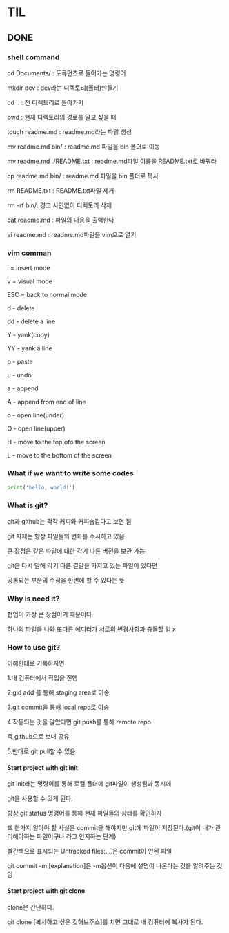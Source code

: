 # TIL
## DONE


### shell command
cd Documents/ : 도큐먼츠로 들어가는 명령어

mkdir dev : dev라는 디렉토리(폴터)만들기

cd .. : 전 디렉토리로 돌아가기

pwd : 현재 디렉토리의 경로를 알고 싶을 때


touch readme.md : readme.md라는 파일 생성

mv readme.md bin/ : readme.md 파일을 bin 폴더로 이동

mv readme.md ./README.txt : readme.md파일 이름을 README.txt로 바꿔라

cp readme.md bin/ : readme.md 파일을 bin 폴더로 복사

rm README.txt : README.txt파일 제거

rm -rf bin/: 경고 사인없이 디렉토리 삭제

cat readme.md : 파일의 내용을 출력한다

vi readme.md : readme.md파일을 vim으로 열기

### vim comman

i = insert mode

v = visual mode

ESC = back to normal mode

d - delete

dd - delete a line

Y - yank(copy)

YY - yank a line

p - paste

u - undo

a - append

A - append from end of line

o - open line(under)

O - open line(upper)

H - move to the top ofo the screen

L - move to the bottom of the screen

### What if we want to write some codes

```python
print('hello, world!')
```

### What is git?

git과 github는 각각 커피와 커피숍같다고 보면 됨

git 자체는 항상 파일들의 변화를 주시하고 있음

큰 장점은 같은 파일에 대한 각기 다른 버전을 보관 가능

git은 다시 말해 각기 다른 결말을 가지고 있는 파일이 있다면

공통되는 부분의 수정을 한번에 할 수 있다는 뜻

### Why is need it?

협업이 가장 큰 장점이기 때문이다.

하나의 파일을 나와 또다른 에디터가 서로의 변경사항과 충돌할 일 x


### How to use git?

이해한대로 기록하자면

1.내 컴퓨터에서 작업을 진행

2.gid add 를 통해 staging area로 이송

3.git commit을 통해 local repo로 이송

4.작동되는 것을 알았다면 git push를 통해 remote repo
  
  즉 github으로 보내 공유

5.반대로  git pull할 수 있음

#### Start project with git init

git init라는 명령어를 통해 로컬 폴더에 git파일이 생성됨과 동시에

git을 사용할 수 있게 된다.

항상 git status 명령어를 통해 현재 파일들의 상태를 확인하자

또 한가지 알아야 할 사실은 commit을 해야지만 git에 파일이 저장된다.(git이 내가 관리해야하는 파일이구나 라고 인지하는 단계)

빨간색으로 표시되는 Untracked files:....은 commit이 안된 파일

git commit -m [explanation]은 -m옵션이 다음에 설명이 나온다는 것을 알려주는 것임


#### Start project with git clone

clone은 간단하다.

git clone [복사하고 싶은 깃허브주소]를 치면 그대로 내 컴퓨터에 복사가 된다.
